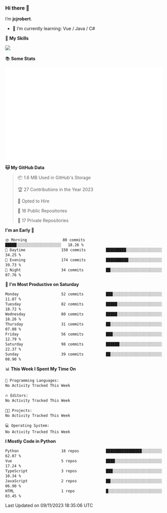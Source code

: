 ### Hi there 👋

I’m **jcjrobert**.

- 🌱 I’m currently learning: Vue / Java / C#

🌟 **My Skills**

![](https://img.shields.io/badge/-Python-3e74a2?style=flat-square&logo=Python&logoColor=fff)

📚 **Some Stats**

![](https://github.com/jcjrobert/github-stats/blob/master/generated/overview.svg)

<!--START_SECTION:waka-->
**🐱 My GitHub Data** 

> 📦 1.6 MB Used in GitHub's Storage 
 > 
> 🏆 27 Contributions in the Year 2023
 > 
> 💼 Opted to Hire
 > 
> 📜 16 Public Repositories 
 > 
> 🔑 17 Private Repositories 
 > 
**I'm an Early 🐤** 

```text
🌞 Morning                80 commits          █████░░░░░░░░░░░░░░░░░░░░   18.26 % 
🌆 Daytime                150 commits         █████████░░░░░░░░░░░░░░░░   34.25 % 
🌃 Evening                174 commits         ██████████░░░░░░░░░░░░░░░   39.73 % 
🌙 Night                  34 commits          ██░░░░░░░░░░░░░░░░░░░░░░░   07.76 % 
```
📅 **I'm Most Productive on Saturday** 

```text
Monday                   52 commits          ███░░░░░░░░░░░░░░░░░░░░░░   11.87 % 
Tuesday                  82 commits          █████░░░░░░░░░░░░░░░░░░░░   18.72 % 
Wednesday                80 commits          █████░░░░░░░░░░░░░░░░░░░░   18.26 % 
Thursday                 31 commits          ██░░░░░░░░░░░░░░░░░░░░░░░   07.08 % 
Friday                   56 commits          ███░░░░░░░░░░░░░░░░░░░░░░   12.79 % 
Saturday                 98 commits          ██████░░░░░░░░░░░░░░░░░░░   22.37 % 
Sunday                   39 commits          ██░░░░░░░░░░░░░░░░░░░░░░░   08.90 % 
```


📊 **This Week I Spent My Time On** 

```text
💬 Programming Languages: 
No Activity Tracked This Week

🔥 Editors: 
No Activity Tracked This Week

🐱‍💻 Projects: 
No Activity Tracked This Week

💻 Operating System: 
No Activity Tracked This Week
```

**I Mostly Code in Python** 

```text
Python                   18 repos            ████████████████░░░░░░░░░   62.07 % 
Vue                      5 repos             ████░░░░░░░░░░░░░░░░░░░░░   17.24 % 
TypeScript               3 repos             ███░░░░░░░░░░░░░░░░░░░░░░   10.34 % 
JavaScript               2 repos             ██░░░░░░░░░░░░░░░░░░░░░░░   06.90 % 
HTML                     1 repo              █░░░░░░░░░░░░░░░░░░░░░░░░   03.45 % 
```




 Last Updated on 09/11/2023 18:35:06 UTC
<!--END_SECTION:waka-->
